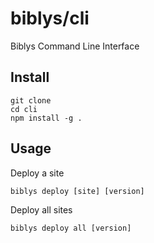 # biblys/cli

Biblys Command Line Interface

## Install

```shell
git clone
cd cli
npm install -g .
```

## Usage

Deploy a site

```shell
biblys deploy [site] [version]
```

Deploy all sites

```shell
biblys deploy all [version]
```
